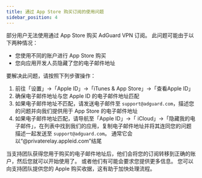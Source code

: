 ```yaml
---
title: 通过 App Store 购买订阅的使用问题
sidebar_position: 4
---
```


部分用户无法使用通过 App Store 购买 AdGuard VPN 订阅。 此问题可能由于以下两种情况：

- 您使用不同的账户进行 App Store 购买
- 您向应用开发人员隐藏了您的电子邮件地址

要解决此问题，请按照下列步骤操作：

1. 前往「设置」→「Apple ID」→「iTunes & App Store」→「查看Apple ID」
1. 确保电子邮件地址与您 Apple ID 的电子邮件地址匹配
1. 如果电子邮件地址不匹配，请发送电子邮件至 `support@adguard.com`，描述您的问题并向我们提供用于 App Store 的电子邮件地址
1. 如果电子邮件地址匹配，请导航至「Apple ID」→「 iCloud」→「隐藏我的电子邮件」，在列表中找到我们的应用，复制电子邮件地址并将其连同您的问题描述一起发送至 `support@adguard.com`。 通常它会以“@privaterelay.appleid.com”结尾

当支持团队获得您用于购买的电子邮件地址后，他们会将您的订阅转移到正确的账户，然后您就可以开始使用了。 或者他们有可能会要求您提供更多信息。 您可以向支持团队提供您的 Apple 购买收据，这有助于加快处理流程。
